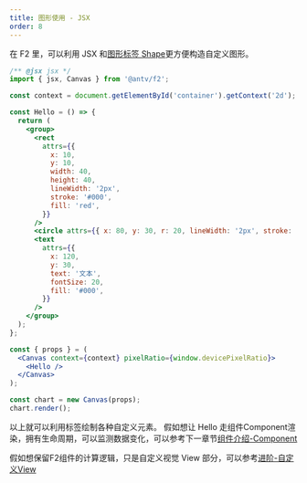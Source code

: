 ```yaml
---
title: 图形使用 - JSX
order: 8
---
```

在 F2 里，可以利用 JSX 和[图形标签 Shape](./shape.zh.md)更方便构造自定义图形。

```jsx
/** @jsx jsx */
import { jsx, Canvas } from '@antv/f2';

const context = document.getElementById('container').getContext('2d');

const Hello = () => {
  return (
    <group>
      <rect
        attrs={{
          x: 10,
          y: 10,
          width: 40,
          height: 40,
          lineWidth: '2px',
          stroke: '#000',
          fill: 'red',
        }}
      />
      <circle attrs={{ x: 80, y: 30, r: 20, lineWidth: '2px', stroke: '#000', fill: 'red' }} />
      <text
        attrs={{
          x: 120,
          y: 30,
          text: '文本',
          fontSize: 20,
          fill: '#000',
        }}
      />
    </group>
  );
};

const { props } = (
  <Canvas context={context} pixelRatio={window.devicePixelRatio}>
    <Hello />
  </Canvas>
);

const chart = new Canvas(props);
chart.render();

```

以上就可以利用标签绘制各种自定义元素。
假如想让 Hello 走组件Component渲染，拥有生命周期，可以监测数据变化，可以参考下一章节[组件介绍-Component](./component.zh.md)

假如想保留F2组件的计算逻辑，只是自定义视觉 View 部分，可以参考[进阶-自定义View](./advanced/custom-view.md)